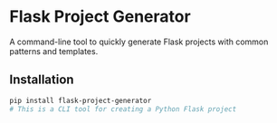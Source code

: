 # Flask Project Generator

A command-line tool to quickly generate Flask projects with common patterns and templates.

## Installation

```bash
pip install flask-project-generator
# This is a CLI tool for creating a Python Flask project
